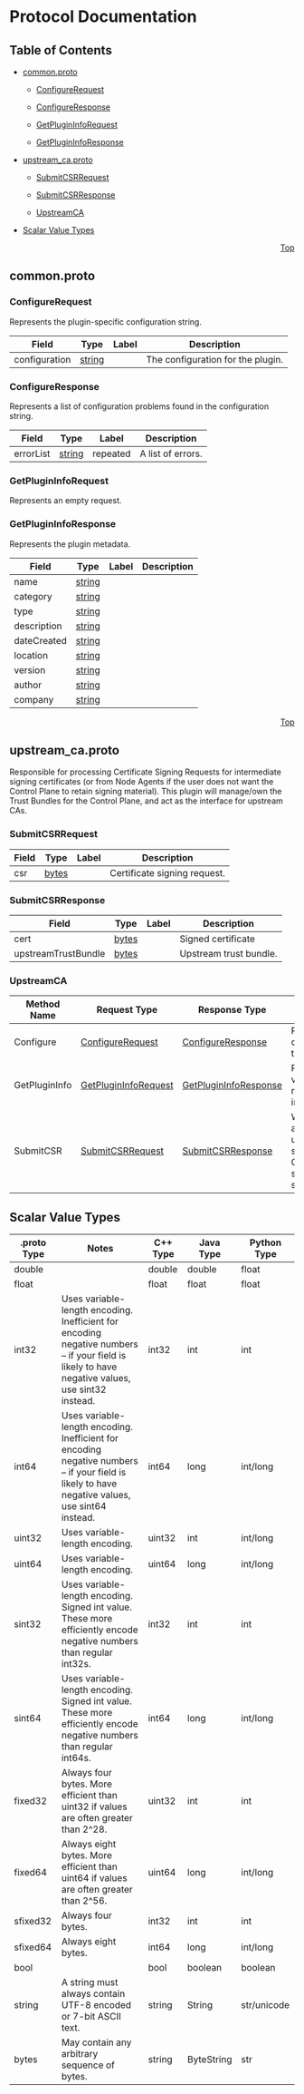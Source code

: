 # Protocol Documentation
<a name="top"/>

## Table of Contents


* [common.proto](#common.proto)
  
    * [ConfigureRequest](#control_plane_proto.ConfigureRequest)
  
    * [ConfigureResponse](#control_plane_proto.ConfigureResponse)
  
    * [GetPluginInfoRequest](#control_plane_proto.GetPluginInfoRequest)
  
    * [GetPluginInfoResponse](#control_plane_proto.GetPluginInfoResponse)
  
  
  
  


* [upstream_ca.proto](#upstream_ca.proto)
  
    * [SubmitCSRRequest](#control_plane_proto.SubmitCSRRequest)
  
    * [SubmitCSRResponse](#control_plane_proto.SubmitCSRResponse)
  
  
  
  
    * [UpstreamCA](#control_plane_proto.UpstreamCA)
  

* [Scalar Value Types](#scalar-value-types)



<a name="common.proto"/>
<p align="right"><a href="#top">Top</a></p>

## common.proto



<a name="control_plane_proto.ConfigureRequest"/>

### ConfigureRequest
Represents the plugin-specific configuration string.


| Field | Type | Label | Description |
| ----- | ---- | ----- | ----------- |
| configuration | [string](#string) |  | The configuration for the plugin. |






<a name="control_plane_proto.ConfigureResponse"/>

### ConfigureResponse
Represents a list of configuration problems found in the configuration string.


| Field | Type | Label | Description |
| ----- | ---- | ----- | ----------- |
| errorList | [string](#string) | repeated | A list of errors. |






<a name="control_plane_proto.GetPluginInfoRequest"/>

### GetPluginInfoRequest
Represents an empty request.






<a name="control_plane_proto.GetPluginInfoResponse"/>

### GetPluginInfoResponse
Represents the plugin metadata.


| Field | Type | Label | Description |
| ----- | ---- | ----- | ----------- |
| name | [string](#string) |  |  |
| category | [string](#string) |  |  |
| type | [string](#string) |  |  |
| description | [string](#string) |  |  |
| dateCreated | [string](#string) |  |  |
| location | [string](#string) |  |  |
| version | [string](#string) |  |  |
| author | [string](#string) |  |  |
| company | [string](#string) |  |  |





 

 

 

 



<a name="upstream_ca.proto"/>
<p align="right"><a href="#top">Top</a></p>

## upstream_ca.proto
Responsible for processing Certificate Signing Requests for intermediate signing certificates
(or from Node Agents if the user does not want the Control Plane to retain signing material).
This plugin will manage/own the Trust Bundles for the Control Plane, and act as the interface for upstream CAs.


<a name="control_plane_proto.SubmitCSRRequest"/>

### SubmitCSRRequest



| Field | Type | Label | Description |
| ----- | ---- | ----- | ----------- |
| csr | [bytes](#bytes) |  | Certificate signing request. |






<a name="control_plane_proto.SubmitCSRResponse"/>

### SubmitCSRResponse



| Field | Type | Label | Description |
| ----- | ---- | ----- | ----------- |
| cert | [bytes](#bytes) |  | Signed certificate |
| upstreamTrustBundle | [bytes](#bytes) |  | Upstream trust bundle. |





 

 

 


<a name="control_plane_proto.UpstreamCA"/>

### UpstreamCA


| Method Name | Request Type | Response Type | Description |
| ----------- | ------------ | ------------- | ------------|
| Configure | [ConfigureRequest](#control_plane_proto.ConfigureRequest) | [ConfigureResponse](#control_plane_proto.ConfigureRequest) | Responsible for configuration of the plugin. |
| GetPluginInfo | [GetPluginInfoRequest](#control_plane_proto.GetPluginInfoRequest) | [GetPluginInfoResponse](#control_plane_proto.GetPluginInfoRequest) | Returns the  version and related metadata of the installed plugin. |
| SubmitCSR | [SubmitCSRRequest](#control_plane_proto.SubmitCSRRequest) | [SubmitCSRResponse](#control_plane_proto.SubmitCSRRequest) | Will take in a CSR and submit it to the upstream CA for signing(“upstream” CA can be local self-signed root in simple case). |

 



## Scalar Value Types

| .proto Type | Notes | C++ Type | Java Type | Python Type |
| ----------- | ----- | -------- | --------- | ----------- |
| <a name="double" /> double |  | double | double | float |
| <a name="float" /> float |  | float | float | float |
| <a name="int32" /> int32 | Uses variable-length encoding. Inefficient for encoding negative numbers – if your field is likely to have negative values, use sint32 instead. | int32 | int | int |
| <a name="int64" /> int64 | Uses variable-length encoding. Inefficient for encoding negative numbers – if your field is likely to have negative values, use sint64 instead. | int64 | long | int/long |
| <a name="uint32" /> uint32 | Uses variable-length encoding. | uint32 | int | int/long |
| <a name="uint64" /> uint64 | Uses variable-length encoding. | uint64 | long | int/long |
| <a name="sint32" /> sint32 | Uses variable-length encoding. Signed int value. These more efficiently encode negative numbers than regular int32s. | int32 | int | int |
| <a name="sint64" /> sint64 | Uses variable-length encoding. Signed int value. These more efficiently encode negative numbers than regular int64s. | int64 | long | int/long |
| <a name="fixed32" /> fixed32 | Always four bytes. More efficient than uint32 if values are often greater than 2^28. | uint32 | int | int |
| <a name="fixed64" /> fixed64 | Always eight bytes. More efficient than uint64 if values are often greater than 2^56. | uint64 | long | int/long |
| <a name="sfixed32" /> sfixed32 | Always four bytes. | int32 | int | int |
| <a name="sfixed64" /> sfixed64 | Always eight bytes. | int64 | long | int/long |
| <a name="bool" /> bool |  | bool | boolean | boolean |
| <a name="string" /> string | A string must always contain UTF-8 encoded or 7-bit ASCII text. | string | String | str/unicode |
| <a name="bytes" /> bytes | May contain any arbitrary sequence of bytes. | string | ByteString | str |

